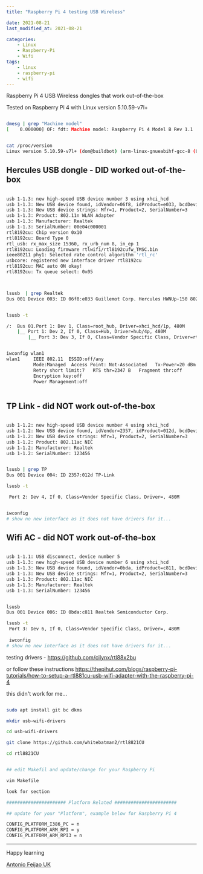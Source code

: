 ```yaml
---
title: "Raspberry Pi 4 testing USB Wireless"

date: 2021-08-21
last_modified_at: 2021-08-21

categories:
    - Linux
    - Raspberry-Pi
    - Wifi
tags:
    - linux
    - raspberry-pi
    - wifi
---
```


Raspberry Pi 4 USB Wireless dongles that work out-of-the-box

Tested on Raspberry Pi 4 with Linux version 5.10.59-v7l+

```bash

dmesg | grep "Machine model"
[    0.000000] OF: fdt: Machine model: Raspberry Pi 4 Model B Rev 1.1


cat /proc/version
Linux version 5.10.59-v7l+ (dom@buildbot) (arm-linux-gnueabihf-gcc-8 (Ubuntu/Linaro 8.4.0-3ubuntu1) 8.4.0, GNU ld (GNU Binutils for Ubuntu) 2.34) #1447 SMP Thu Aug 19 12:25:41 BST 2021

```


## Hercules USB dongle - DID worked out-of-the-box




```bash

usb 1-1.3: new high-speed USB device number 3 using xhci_hcd
usb 1-1.3: New USB device found, idVendor=06f8, idProduct=e033, bcdDevice= 2.00
usb 1-1.3: New USB device strings: Mfr=1, Product=2, SerialNumber=3
usb 1-1.3: Product: 802.11n WLAN Adapter
usb 1-1.3: Manufacturer: Realtek
usb 1-1.3: SerialNumber: 00e04c000001
rtl8192cu: Chip version 0x10
rtl8192cu: Board Type 0
rtl_usb: rx_max_size 15360, rx_urb_num 8, in_ep 1
rtl8192cu: Loading firmware rtlwifi/rtl8192cufw_TMSC.bin
ieee80211 phy1: Selected rate control algorithm 'rtl_rc'
usbcore: registered new interface driver rtl8192cu
rtl8192cu: MAC auto ON okay!
rtl8192cu: Tx queue select: 0x05



lsusb  | grep Realtek
Bus 001 Device 003: ID 06f8:e033 Guillemot Corp. Hercules HWNUp-150 802.11n Wireless N Pico [Realtek RTL8188CUS]


lsusb -t

/:  Bus 01.Port 1: Dev 1, Class=root_hub, Driver=xhci_hcd/1p, 480M
    |__ Port 1: Dev 2, If 0, Class=Hub, Driver=hub/4p, 480M
        |__ Port 3: Dev 3, If 0, Class=Vendor Specific Class, Driver=rtl8192cu, 480M


iwconfig wlan1
wlan1     IEEE 802.11  ESSID:off/any
          Mode:Managed  Access Point: Not-Associated   Tx-Power=20 dBm
          Retry short limit:7   RTS thr=2347 B   Fragment thr:off
          Encryption key:off
          Power Management:off
          
```


## TP Link - did NOT work out-of-the-box 

```bash

usb 1-1.2: new high-speed USB device number 4 using xhci_hcd
usb 1-1.2: New USB device found, idVendor=2357, idProduct=012d, bcdDevice= 2.10
usb 1-1.2: New USB device strings: Mfr=1, Product=2, SerialNumber=3
usb 1-1.2: Product: 802.11ac NIC
usb 1-1.2: Manufacturer: Realtek
usb 1-1.2: SerialNumber: 123456


lsusb | grep TP
Bus 001 Device 004: ID 2357:012d TP-Link

lsusb -t

 Port 2: Dev 4, If 0, Class=Vendor Specific Class, Driver=, 480M


iwconfig
# show no new interface as it does not have drivers for it...

```

## Wifi AC - did NOT work out-of-the-box


```bash

usb 1-1.1: USB disconnect, device number 5
usb 1-1.3: new high-speed USB device number 6 using xhci_hcd
usb 1-1.3: New USB device found, idVendor=0bda, idProduct=c811, bcdDevice= 2.00
usb 1-1.3: New USB device strings: Mfr=1, Product=2, SerialNumber=3
usb 1-1.3: Product: 802.11ac NIC
usb 1-1.3: Manufacturer: Realtek
usb 1-1.3: SerialNumber: 123456


lsusb
Bus 001 Device 006: ID 0bda:c811 Realtek Semiconductor Corp.

lsusb -t
 Port 3: Dev 6, If 0, Class=Vendor Specific Class, Driver=, 480M
 
 iwconfig
# show no new interface as it does not have drivers for it...

```


testing drivers - <https://github.com/cilynx/rtl88x2bu>

or follow these instructions <https://thepihut.com/blogs/raspberry-pi-tutorials/how-to-setup-a-rtl881cu-usb-wifi-adapter-with-the-raspberry-pi-4>

this didn't work for me...

```bash

sudo apt install git bc dkms

mkdir usb-wifi-drivers

cd usb-wifi-drivers

git clone https://github.com/whitebatman2/rtl8821CU

cd rtl8821CU


## edit Makefil and update/change for your Raspberry Pi

vim Makefile

look for section 

###################### Platform Related #######################

## update for your "Platform", example below for Raspberry Pi 4

CONFIG_PLATFORM_I386_PC = n
CONFIG_PLATFORM_ARM_RPI = y
CONFIG_PLATFORM_ARM_RPI3 = n
```

---

Happy learning

[Antonio Feijao UK](https://antonio.cloud)
